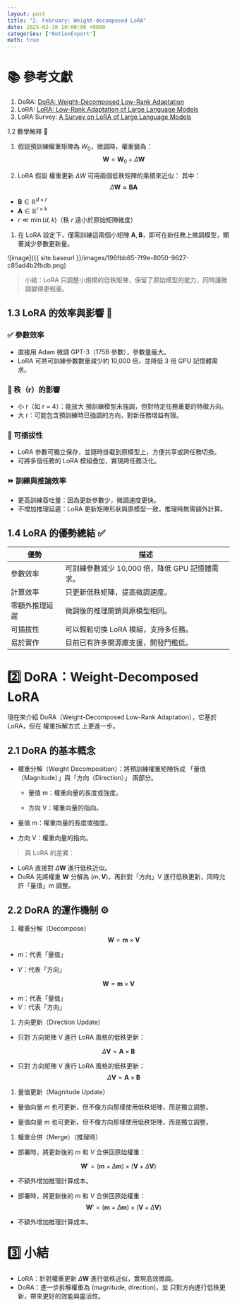 ```yaml
---
layout: post
title: "2. February: Weight-decomposed LoRA"
date: 2025-02-10 10:00:00 +0800
categories: ['NotionExport']
math: true
---
```


# 📚 參考文獻

1. DoRA: [DoRA: Weight-Decomposed Low-Rank Adaptation](https://arxiv.org/abs/2402.09353)
1. LoRA: [LoRA: Low-Rank Adaptation of Large Language Models](https://arxiv.org/abs/2106.09685)
1. LoRA Survey: [A Survey on LoRA of Large Language Models](https://arxiv.org/abs/2106.09685)


1.2 數學解釋 🔢

1. 假設預訓練權重矩陣為 $W_0$，微調時，權重變為：
$$
\mathbf{W} = \mathbf{W}_0 + \Delta \mathbf{W}
$$

1. LoRA 假設 權重更新 $\Delta W$ 可用兩個低秩矩陣的乘積來近似：
其中：
$$
\Delta\mathbf{W}\approx\mathbf{BA}
$$

- $\mathbf{B} \in \mathbb{R}^{d \times r}$
- $\mathbf{A} \in \mathbb{R}^{r \times k}$
- $r \ll \min(d,k)$（秩 $r$ 遠小於原始矩陣維度）
1. 在 LoRA 設定下，僅需訓練這兩個小矩陣 $\mathbf{A}, \mathbf{B}$，即可在新任務上微調模型，顯著減少參數更新量。


![image]({{ site.baseurl }}/images/196fbb85-7f9e-8050-9627-c85ad4b2fbdb.png)

> 小結：LoRA 只調整小規模的低秩矩陣，保留了原始模型的能力，同時讓微調變得更輕量。

## 1.3 LoRA 的效率與影響 🚀

### ✅ 參數效率

- 直接用 Adam 微調 GPT-3（175B 參數），參數量龐大。
- LoRA 可將可訓練參數數量減少約 10,000 倍，並降低 3 倍 GPU 記憶體需求。
### 🎯 秩（r）的影響

- 小 r（如 r = 4）：能放大 預訓練模型未強調，但對特定任務重要的特徵方向。
- 大 r：可能包含預訓練時已強調的方向，對新任務增益有限。
### 🔄 可插拔性

- LoRA 參數可獨立保存，並隨時掛載到原模型上，方便共享或跨任務切換。
- 可將多個任務的 LoRA 模組疊加，實現跨任務泛化。
### ⏩ 訓練與推論效率

- 更高訓練吞吐量：因為更新參數少，微調速度更快。
- 不增加推理延遲：LoRA 更新矩陣形狀與原模型一致，推理時無需額外計算。
## 1.4 LoRA 的優勢總結 ✅

| 優勢 | 描述 |
| --- | --- |
| 參數效率 | 可訓練參數減少 10,000 倍，降低 GPU 記憶體需求。 |
| 計算效率 | 只更新低秩矩陣，提高微調速度。 |
| 零額外推理延遲 | 微調後的推理開銷與原模型相同。 |
| 可插拔性 | 可以輕鬆切換 LoRA 模組，支持多任務。 |
| 易於實作 | 目前已有許多開源庫支援，開發門檻低。 |

# 2️⃣ DoRA：Weight-Decomposed LoRA

現在來介紹 DoRA（Weight-Decomposed Low-Rank Adaptation），它基於 LoRA，但在 權重拆解方式 上更進一步。

## 2.1 DoRA 的基本概念

- 權重分解（Weight Decomposition）：將預訓練權重矩陣拆成 「量值（Magnitude）」與「方向（Direction）」 兩部分。
  - 量值 m：權重向量的長度或強度。

  - 方向 V：權重向量的指向。

- 量值 m：權重向量的長度或強度。
- 方向 V：權重向量的指向。
> 與 LoRA 的差異：

- LoRA 直接對 $\Delta\mathbf{W}$ 進行低秩近似。
- DoRA 先將權重 $\mathbf{W}$ 分解為 $(m, \mathbf{V})$，再針對「方向」V 進行低秩更新，同時允許「量值」m 調整。
## 2.2 DoRA 的運作機制 ⚙️

1. 權重分解（Decompose）
  $$
\mathbf{W} = \mathbf{m} \times \mathbf{V}
$$


  - $m$：代表「量值」

  - $V$：代表「方向」

$$
\mathbf{W} = \mathbf{m} \times \mathbf{V}
$$

- $m$：代表「量值」
- $V$：代表「方向」
1. 方向更新（Direction Update）
  - 只對 方向矩陣 V 進行 LoRA 風格的低秩更新：

  $$
\Delta \mathbf{V} = \mathbf{A} \times \mathbf{B}
$$


- 只對 方向矩陣 V 進行 LoRA 風格的低秩更新：
$$
\Delta \mathbf{V} = \mathbf{A} \times \mathbf{B}
$$

1. 量值更新（Magnitude Update）
  - 量值向量 $m$ 也可更新，但不像方向那樣使用低秩矩陣，而是獨立調整。

- 量值向量 $m$ 也可更新，但不像方向那樣使用低秩矩陣，而是獨立調整。
1. 權重合併（Merge）（推理時）
  - 部署時，將更新後的 $m$ 和 $V$ 合併回原始權重：

  $$
\mathbf{W}' = (\mathbf{m} + \Delta \mathbf{m}) \times (\mathbf{V} + \Delta \mathbf{V})
$$


  - 不額外增加推理計算成本。

- 部署時，將更新後的 $m$ 和 $V$ 合併回原始權重：
$$
\mathbf{W}' = (\mathbf{m} + \Delta \mathbf{m}) \times (\mathbf{V} + \Delta \mathbf{V})
$$

- 不額外增加推理計算成本。
# 3️⃣ 小結

- LoRA：針對權重更新 $\Delta\mathbf{W}$ 進行低秩近似，實現高效微調。
- DoRA：進一步拆解權重為 (magnitude, direction)，並 只對方向進行低秩更新，帶來更好的效能與靈活性。
